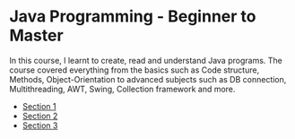 # Java Programming - Beginner to Master
In this course, I learnt to create, read and understand Java programs. The course covered everything from the basics such as Code structure, Methods, Object-Orientation to advanced subjects such as DB connection, Multithreading, AWT, Swing, Collection framework and more.

* <a href="src/main/java/complete/udemy/course/section1">Section 1</a>
* <a href="src/main/java/complete/udemy/course/section2">Section 2</a>
* <a href="src/main/java/complete/udemy/course/section3">Section 3</a>
